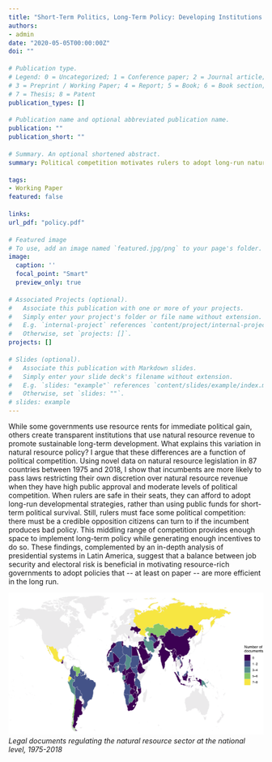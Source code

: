 ```yaml
---
title: "Short-Term Politics, Long-Term Policy: Developing Institutions to Combat the Resource Curse"
authors:
- admin
date: "2020-05-05T00:00:00Z"
doi: ""

# Publication type.
# Legend: 0 = Uncategorized; 1 = Conference paper; 2 = Journal article;
# 3 = Preprint / Working Paper; 4 = Report; 5 = Book; 6 = Book section;
# 7 = Thesis; 8 = Patent
publication_types: []

# Publication name and optional abbreviated publication name.
publication: ""
publication_short: ""

# Summary. An optional shortened abstract.
summary: Political competition motivates rulers to adopt long-run natural resource policy. 

tags:
- Working Paper
featured: false

links:
url_pdf: "policy.pdf"

# Featured image
# To use, add an image named `featured.jpg/png` to your page's folder. 
image:
  caption: ''
  focal_point: "Smart"
  preview_only: true

# Associated Projects (optional).
#   Associate this publication with one or more of your projects.
#   Simply enter your project's folder or file name without extension.
#   E.g. `internal-project` references `content/project/internal-project/index.md`.
#   Otherwise, set `projects: []`.
projects: []

# Slides (optional).
#   Associate this publication with Markdown slides.
#   Simply enter your slide deck's filename without extension.
#   E.g. `slides: "example"` references `content/slides/example/index.md`.
#   Otherwise, set `slides: ""`.
# slides: example
---
```

While some governments use resource rents for immediate political gain, others create transparent institutions that use natural resource revenue to promote sustainable long-term development. What explains this variation in natural resource policy? I argue that these differences are a function of political competition. Using novel data on natural resource legislation in 87 countries between 1975 and 2018, I show that incumbents are more likely to pass laws restricting their own discretion over natural resource revenue when they have high public approval and moderate levels of political competition. When rulers are safe in their seats, they can afford to adopt long-run developmental strategies, rather than using public funds for short-term political survival. Still, rulers must face some political competition: there must be a credible opposition citizens can turn to if the incumbent produces bad policy. This middling range of competition provides enough space to implement long-term policy while generating enough incentives to do so. These findings, complemented by an in-depth analysis of presidential systems in Latin America, suggest that a balance between job security and electoral risk is beneficial in motivating resource-rich governments to adopt policies that -- at least on paper -- are more efficient in the long run.

![Legal documents regulating the natural resource sector at the national level, 1975-2018](featured.png)
*Legal documents regulating the natural resource sector at the national level, 1975-2018*